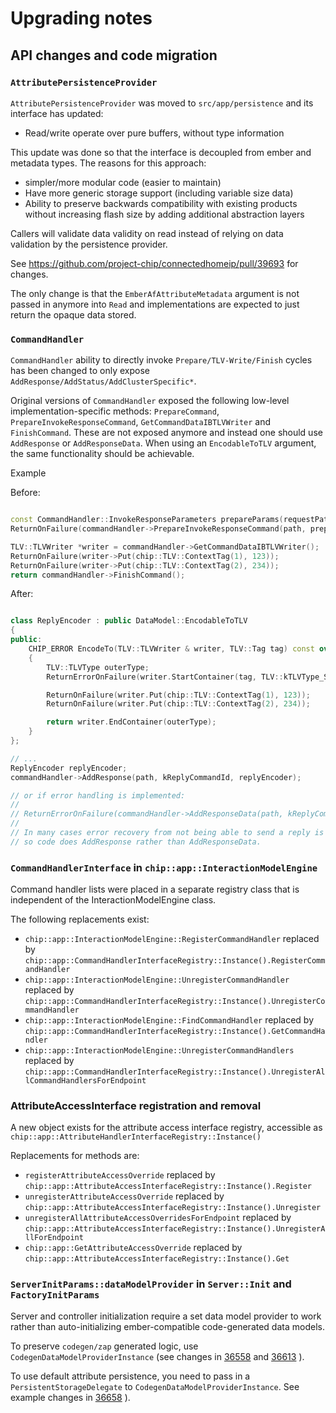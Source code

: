 # Upgrading notes

## API changes and code migration

### `AttributePersistenceProvider`

`AttributePersistenceProvider` was moved to `src/app/persistence` and its
interface has updated:

- Read/write operate over pure buffers, without type information

This update was done so that the interface is decoupled from ember and metadata
types. The reasons for this approach:

- simpler/more modular code (easier to maintain)
- Have more generic storage support (including variable size data)
- Ability to preserve backwards compatibility with existing products without
    increasing flash size by adding additional abstraction layers

Callers will validate data validity on read instead of relying on data
validation by the persistence provider.

See <https://github.com/project-chip/connectedhomeip/pull/39693> for changes.

The only change is that the `EmberAfAttributeMetadata` argument is
not passed in anymore into `Read` and implementations are expected
to just return the opaque data stored.

### `CommandHandler`

`CommandHandler` ability to directly invoke `Prepare/TLV-Write/Finish` cycles
has been changed to only expose `AddResponse/AddStatus/AddClusterSpecific*`.

Original versions of `CommandHandler` exposed the following low-level
implementation-specific methods: `PrepareCommand`,
`PrepareInvokeResponseCommand`, `GetCommandDataIBTLVWriter` and `FinishCommand`.
These are not exposed anymore and instead one should use `AddResponse` or
`AddResponseData`. When using an `EncodableToTLV` argument, the same
functionality should be achievable.

Example

Before:

```cpp

const CommandHandler::InvokeResponseParameters prepareParams(requestPath);
ReturnOnFailure(commandHandler->PrepareInvokeResponseCommand(path, prepareParams));

TLV::TLVWriter *writer = commandHandler->GetCommandDataIBTLVWriter();
ReturnOnFailure(writer->Put(chip::TLV::ContextTag(1), 123));
ReturnOnFailure(writer->Put(chip::TLV::ContextTag(2), 234));
return commandHandler->FinishCommand();
```

After:

```cpp

class ReplyEncoder : public DataModel::EncodableToTLV
{
public:
    CHIP_ERROR EncodeTo(TLV::TLVWriter & writer, TLV::Tag tag) const override
    {
        TLV::TLVType outerType;
        ReturnErrorOnFailure(writer.StartContainer(tag, TLV::kTLVType_Structure, outerType));

        ReturnOnFailure(writer.Put(chip::TLV::ContextTag(1), 123));
        ReturnOnFailure(writer.Put(chip::TLV::ContextTag(2), 234));

        return writer.EndContainer(outerType);
    }
};

// ...
ReplyEncoder replyEncoder;
commandHandler->AddResponse(path, kReplyCommandId, replyEncoder);

// or if error handling is implemented:
//
// ReturnErrorOnFailure(commandHandler->AddResponseData(path, kReplyCommandId, replyEncoder));
//
// In many cases error recovery from not being able to send a reply is not easy or expected,
// so code does AddResponse rather than AddResponseData.

```

### `CommandHandlerInterface` in `chip::app::InteractionModelEngine`

Command handler lists were placed in a separate registry class that is
independent of the InteractionModelEngine class.

The following replacements exist:

- `chip::app::InteractionModelEngine::RegisterCommandHandler` replaced by
    `chip::app::CommandHandlerInterfaceRegistry::Instance().RegisterCommandHandler`
- `chip::app::InteractionModelEngine::UnregisterCommandHandler` replaced by
    `chip::app::CommandHandlerInterfaceRegistry::Instance().UnregisterCommandHandler`
- `chip::app::InteractionModelEngine::FindCommandHandler` replaced by
    `chip::app::CommandHandlerInterfaceRegistry::Instance().GetCommandHandler`
- `chip::app::InteractionModelEngine::UnregisterCommandHandlers` replaced by
    `chip::app::CommandHandlerInterfaceRegistry::Instance().UnregisterAllCommandHandlersForEndpoint`

### AttributeAccessInterface registration and removal

A new object exists for the attribute access interface registry, accessible as
`chip::app::AttributeHandlerInterfaceRegistry::Instance()`

Replacements for methods are:

- `registerAttributeAccessOverride` replaced by
    `chip::app::AttributeAccessInterfaceRegistry::Instance().Register`
- `unregisterAttributeAccessOverride` replaced by
    `chip::app::AttributeAccessInterfaceRegistry::Instance().Unregister`
- `unregisterAllAttributeAccessOverridesForEndpoint` replaced by
    `chip::app::AttributeAccessInterfaceRegistry::Instance().UnregisterAllForEndpoint`
- `chip::app::GetAttributeAccessOverride` replaced by
    `chip::app::AttributeAccessInterfaceRegistry::Instance().Get`

### `ServerInitParams::dataModelProvider` in `Server::Init` and `FactoryInitParams`

Server and controller initialization require a set data model provider to work
rather than auto-initializing ember-compatible code-generated data models.

To preserve `codegen/zap` generated logic, use
`CodegenDataModelProviderInstance` (see changes in
[36558](https://github.com/project-chip/connectedhomeip/pull/36558) and
[36613](https://github.com/project-chip/connectedhomeip/pull/36613) ).

To use default attribute persistence, you need to pass in a
`PersistentStorageDelegate` to `CodegenDataModelProviderInstance`. See example
changes in [36658](https://github.com/project-chip/connectedhomeip/pull/36658)
).
